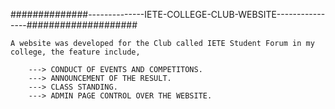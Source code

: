 ##############--------------IETE-COLLEGE-CLUB-WEBSITE----------------####################

    A website was developed for the Club called IETE Student Forum in my college, the feature include,

        ---> CONDUCT OF EVENTS AND COMPETITONS.
        ---> ANNOUNCEMENT OF THE RESULT.
        ---> CLASS STANDING.
        ---> ADMIN PAGE CONTROL OVER THE WEBSITE.
